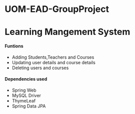 # UOM-EAD-GroupProject

<h1>Learning Mangement System</h1>

<h4>Funtions</h4>
<ul>
<li>Adding Students,Teachers and Courses</li>
<li>Updating user details and course details</li>
<li>Deleting users and courses</li>
</ul>

<h4>Dependencies used</h4>
<ul>
<li> Spring Web</li>
<li> MySQL Driver</li>
<li>ThymeLeaf</li>
<li> Spring Data JPA</li>
</ul>
